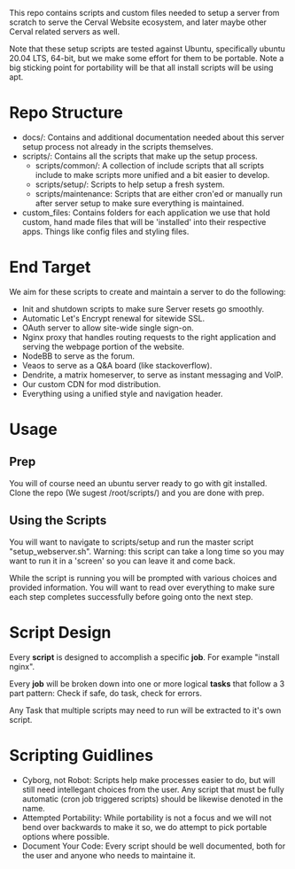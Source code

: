 This repo contains scripts and custom files needed to setup a server from scratch to serve the Cerval Website ecosystem, and later maybe other Cerval related servers as well.

Note that these setup scripts are tested against Ubuntu, specifically ubuntu 20.04 LTS, 64-bit, but we make some effort for them to be portable. Note a big sticking point for portability will be that all install scripts will be using apt. 

# Repo Structure

* docs/: Contains and additional documentation needed about this server setup process not already in the scripts themselves.
* scripts/: Contains all the scripts that make up the setup process.
  * scripts/common/: A collection of include scripts that all scripts include to make scripts more unified and a bit easier to develop.
  * scripts/setup/: Scripts to help setup a fresh system.
  * scripts/maintenance: Scripts that are either cron'ed or manually run after server setup to make sure everything is maintained. 
* custom_files: Contains folders for each application we use that hold custom, hand made files that will be 'installed' into their respective apps. Things like config files and styling files.


# End Target

We aim for these scripts to create and maintain a server to do the following:

* Init and shutdown scripts to make sure Server resets go smoothly.
* Automatic Let's Encrypt renewal for sitewide SSL.
* OAuth server to allow site-wide single sign-on.
* Nginx proxy that handles routing requests to the right application and serving the webpage portion of the website.
* NodeBB to serve as the forum.
* Veaos to serve as a Q&A board (like stackoverflow).
* Dendrite, a matrix homeserver, to serve as instant messaging and VoIP.
* Our custom CDN for mod distribution.
* Everything using a unified style and navigation header.

# Usage

## Prep

You will of course need an ubuntu server ready to go with git installed. Clone the repo (We sugest /root/scripts/) and you are done with prep.


## Using the Scripts

You will want to navigate to scripts/setup and run the master script "setup_webserver.sh". Warning: this script can take a long time so you may want to run it in a 'screen' so you can leave it and come back.

While the script is running you will be prompted with various choices and provided information. You will want to read over everything to make sure each step completes successfully before going onto the next step.


# Script Design

Every __script__ is designed to accomplish a specific __job__. For example "install nginx".

Every __job__ will be broken down into one or more logical __tasks__ that follow a 3 part pattern: Check if safe, do task, check for errors. 

Any Task that multiple scripts may need to run will be extracted to it's own script.

# Scripting Guidlines

* Cyborg, not Robot: Scripts help make processes easier to do, but will still need intellegant choices from the user. Any script that must be fully automatic (cron job triggered scripts) should be likewise denoted in the name.
* Attempted Portability: While portability is not a focus and we will not bend over backwards to make it so, we do attempt to pick portable options where possible.
* Document Your Code: Every script should be well documented, both for the user and anyone who needs to maintaine it.


